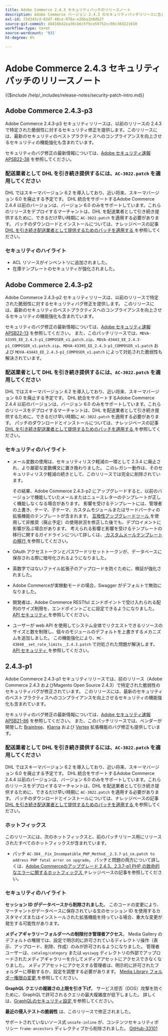 ```yaml
---
title: Adobe Commerce 2.4.3 セキュリティパッチのリリースノート
description: Adobe Commerce バージョン 2.4.3 のセキュリティパッチリリースに含まれている、セキュリティバグ修正、セキュリティ機能強化、その他のセキュリティ関連アップデートについて説明します。
exl-id: 72d343cd-83d7-48ce-976a-e26ba1b8db27
source-git-commit: 46816b42ea30cb6c5f5ce59752cc00c38d221610
workflow-type: tm+mt
source-wordcount: '931'
ht-degree: 0%

---
```



# Adobe Commerce 2.4.3 セキュリティパッチのリリースノート

{{$include /help/_includes/release-notes/security-patch-intro.md}}

## Adobe Commerce 2.4.3-p3

Adobe Commerce 2.4.3-p3 セキュリティリリースは、以前のリリースの 2.4.3 で特定された脆弱性に対するセキュリティ修正を提供します。このリリースには、最新のセキュリティのベストプラクティスへのコンプライアンスを向上させるセキュリティの機能強化も含まれています。

セキュリティのバグ修正の最新情報については、[Adobe セキュリティ速報 APSB22-38](https://helpx.adobe.com/security/products/magento/apsb22-38.html) を参照してください。

### 配送業者として DHL を引き続き提供するには、`AC-3022.patch` を適用してください

DHL ではスキーマバージョン 6.2 を導入しており、近い将来、スキーマバージョン 6.0 を廃止する予定です。 DHL 統合をサポートするAdobe Commerce 2.4.4 以前のバージョンは、バージョン 6.0 のみをサポートしています。これらのリリースをデプロイするマーチャントは、DHL を配送業者として引き続き提供するために、できるだけ早い時期に `AC-3022.patch` を適用する必要があります。 パッチのダウンロードとインストールについては、ナレッジベースの記事 [DHL を引き続き配送業者として提供するためのパッチを適用する ](https://support.magento.com/hc/en-us/articles/7707818131597-Apply-a-patch-to-continue-offering-DHL-as-shipping-carrier) を参照してください。

### セキュリティのハイライト

* ACL リソースがインベントリに追加されました。
* 在庫テンプレートのセキュリティが強化されました。



## Adobe Commerce 2.4.3-p2

Adobe Commerce 2.4.3-p2 セキュリティリリースは、以前のリリースで特定された脆弱性に対するセキュリティバグ修正を提供します。 このリリースには、最新のセキュリティのベストプラクティスへのコンプライアンスを向上させるセキュリティの機能強化も含まれています。

セキュリティのバグ修正の最新情報については、[Adobe セキュリティ速報 APSB22-13](https://helpx.adobe.com/security/products/magento/apsb22-13.html) を参照してください。  また、このパッチリリースでは、`MDVA-43395_EE_2.4.3-p1_COMPOSER_v1.patch.zip`、`MDVA-43443_EE_2.4.3-p1_COMPOSER_v1.patch.zip`、`MDVA-43395_EE_2.4.3-p1_COMPOSER_v1.patch` および `MDVA-43443_EE_2.4.3-p1_COMPOSER_v1.patch` によって対処された脆弱性も解決されています。


### 配送業者として DHL を引き続き提供するには、`AC-3022.patch` を適用してください

DHL ではスキーマバージョン 6.2 を導入しており、近い将来、スキーマバージョン 6.0 を廃止する予定です。 DHL 統合をサポートするAdobe Commerce 2.4.4 以前のバージョンは、バージョン 6.0 のみをサポートしています。これらのリリースをデプロイするマーチャントは、DHL を配送業者として引き続き提供するために、できるだけ早い時期に `AC-3022.patch` を適用する必要があります。 パッチのダウンロードとインストールについては、ナレッジベースの記事 [DHL を引き続き配送業者として提供するためのパッチを適用する ](https://support.magento.com/hc/en-us/articles/7707818131597-Apply-a-patch-to-continue-offering-DHL-as-shipping-carrier) を参照してください。

### セキュリティのハイライト

* メール変数の使用は、セキュリティリスク軽減の一環として 2.3.4 に廃止され、より厳密な変数構文に置き換わりました。 このレガシー動作は、そのセキュリティリスク軽減の続きとして、このリリースでは完全に削除されています。

  その結果、Adobe Commerce 2.4.3-p2 にアップグレードすると、以前のバージョンで機能していたメールまたはニュースレターのテンプレートが正しく機能しなくなる場合があります。 影響を受けるテンプレートには、管理者の上書き、テーマ、子テーマ、カスタムモジュールまたはサードパーティの拡張機能のテンプレートが含まれます。 [ 互換性アップグレードツール ](https://experienceleague.adobe.com/docs/commerce-operations/upgrade-guide/upgrade-compatibility-tool/overview.html?lang=en) を使用して非推奨（廃止予定）の使用状況を修正した後でも、デプロイメントに影響が及ぶ場合があります。 考えられる影響と影響を受けるテンプレートの移行に関するガイドラインについて詳しくは、[ カスタムメールテンプレートの移行 ](https://developer.adobe.com/commerce/frontend-core/guide/templates/email-migration/) を参照してください。

* OAuth アクセストークンとパスワードリセットトークンが、データベースに保存される際に暗号化されるようになりました。<!-- AC-520 1323-->

* 英数字ではないファイル拡張子のアップロードを防ぐために、検証が強化されました。<!-- AC-479-->

* Adobe Commerceが実稼動モードの場合、Swagger がデフォルトで無効になりました。<!-- AC-1450-->

* 開発者は、Adobe Commerce RESTful エンドポイントで受け入れられる配列のサイズ制限を、エンドポイントごとに設定できるようになりました。 [API セキュリティ ](https://developer.adobe.com/commerce/webapi/get-started/api-security/) を参照してください。<!-- AC-465-->

* ユーザーが web API を使用してシステム全体でリクエストできるリソースのサイズと数を制限し、個々のモジュールのデフォルトを上書きするメカニズムを追加しました。 この機能強化により、`MC-43048__set_rate_limits__2.4.3.patch` で対処された問題が解決します。 [API セキュリティ ](https://developer.adobe.com/commerce/webapi/get-started/api-security/) を参照してください。<!-- AC-1120-->


## 2.4.3-p1

Adobe Commerce 2.4.3-p1 セキュリティリリースでは、前のリリース（Adobe Commerce 2.4.3 およびMagento Open Source 2.4.3）で特定された脆弱性のセキュリティバグが修正されています。 このリリースには、最新のセキュリティのベストプラクティスへのコンプライアンスを向上させるセキュリティの機能強化も含まれています。


セキュリティのバグ修正の最新情報については、[Adobe セキュリティ速報 APSB21-86](https://helpx.adobe.com/security/products/magento/apsb21-86.html) を参照してください。 また、このパッチリリースでは、ベンダーが開発した [Braintree](https://experienceleague.adobe.com/docs/commerce-admin/stores-sales/payments/braintree.html)、[Klarna](https://marketplace.magento.com/klarna-m2-klarna.html) および [Vertex](https://marketplace.magento.com/vertexinc-vertex-tax-module.html) 拡張機能のバグ修正も提供しています。

### 配送業者として DHL を引き続き提供するには、`AC-3022.patch` を適用してください

DHL ではスキーマバージョン 6.2 を導入しており、近い将来、スキーマバージョン 6.0 を廃止する予定です。 DHL 統合をサポートするAdobe Commerce 2.4.4 以前のバージョンは、バージョン 6.0 のみをサポートしています。これらのリリースをデプロイするマーチャントは、DHL を配送業者として引き続き提供するために、できるだけ早い時期に `AC-3022.patch` を適用する必要があります。 パッチのダウンロードとインストールについては、ナレッジベースの記事 [DHL を引き続き配送業者として提供するためのパッチを適用する ](https://support.magento.com/hc/en-us/articles/7707818131597-Apply-a-patch-to-continue-offering-DHL-as-shipping-carrier) を参照してください。

### ホットフィックス

このリリースには、次のホットフィックスと、前のパッチリリース用にリリースされたすべてのホットフィックスが含まれています。

* パッチ `AC-384__Fix_Incompatible_PHP_Method__2.3.7-p1_ce.patch to address PHP fatal error on upgrade`。 パッチと問題の両方について詳しくは、[Adobe Commerceのアップグレード 2.4.3、2.3.7-p1 PHP の致命的なエラーに関するホットフィックス ](https://support.magento.com/hc/en-us/articles/4408021533069-Adobe-Commerce-upgrade-2-4-3-2-3-7-p1-PHP-Fatal-error-Hotfix) ナレッジベースの記事を参照してください。

### セキュリティのハイライト

**セッション ID がデータベースから削除されました**。 このコードの変更により、マーチャントがデータベースに保存されている生のセッション ID を使用するカスタマイズまたはインストールされた拡張機能を持っている場合、重大な変更が発生する可能性があります。<!-- MC-40976-->

**メディアギャラリーフォルダーへの制限付き管理者アクセス**。 Media Gallery のデフォルトの権限では、設定で明示的に許可されているディレクトリ操作（表示、アップロード、削除、作成）のみが許可されるようになりました。 管理者ユーザーは、`catalog/category` または `wysiwyg` ディレクトリの外部でアップロードされたメディアギャラリーを介してメディアアセットにアクセスできなくなりました。 メディアアセットにアクセスする管理者は、明示的に許可されたフォルダーに移動するか、設定を調整する必要があります。 [Media Library フォルダー権限の変更 ](https://developer.adobe.com/commerce/php/tutorials/backend/modify-image-library-permissions/) を参照してください。<!-- B2B-1897-->

**GraphQL クエリの複雑さの上限を引き下げ**。 サービス拒否（DOS）攻撃を防ぐために、GraphQLで許可されるクエリの最大複雑度が低下しました。 詳しくは、[GraphQLのセキュリティ設定 ](https://developer.adobe.com/commerce/webapi/graphql/usage/security-configuration/) を参照してください。<!-- PWA-1700-->

**最近の侵入テストの脆弱性** は、このリリースで修正されました。<!-- MC-42431-->

サポートされていないソース式 `unsafe-inline` が、コンテンツセキュリティポリシー `frame-ancestors` ディレクティブから削除されました。 [GitHub-33101](https://github.com/magento/magento2/issues/33101)<!-- MC-42632-->

<!-- Last updated from includes: 2025-05-28 17:01:56 -->
